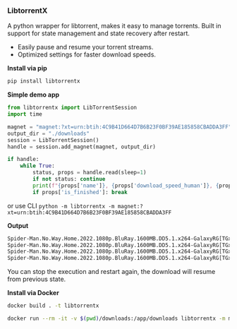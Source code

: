 ### LibtorrentX

A python wrapper for libtorrent, makes it easy to manage torrents. Built in support for state management and state recovery after restart.

- Easily pause and resume your torrent streams.
- Optimized settings for faster download speeds.

**Install via pip**

````sh
pip install libtorrentx
````

**Simple demo app**

````python
from libtorrentx import LibTorrentSession
import time

magnet = "magnet:?xt=urn:btih:4C9B41D664D7B6B23F0BF39AE185858CBADDA3FF"
output_dir = "./downloads"
session = LibTorrentSession()
handle = session.add_magnet(magnet, output_dir)

if handle:
    while True:
        status, props = handle.read(sleep=1)
        if not status: continue
        print(f"{props['name']}, {props['download_speed_human']}, {props['progress']}%")
        if props['is_finished']: break

````

or use CLI `python -m libtorrentx -m magnet:?xt=urn:btih:4C9B41D664D7B6B23F0BF39AE185858CBADDA3FF`

**Output**

````sh
Spider-Man.No.Way.Home.2022.1080p.BluRay.1600MB.DD5.1.x264-GalaxyRG[TGx], 1.20 MB/s, 19%
Spider-Man.No.Way.Home.2022.1080p.BluRay.1600MB.DD5.1.x264-GalaxyRG[TGx], 12.00 MB/s, 19%
Spider-Man.No.Way.Home.2022.1080p.BluRay.1600MB.DD5.1.x264-GalaxyRG[TGx], 28.11 MB/s, 77%
Spider-Man.No.Way.Home.2022.1080p.BluRay.1600MB.DD5.1.x264-GalaxyRG[TGx], 29.00 MB/s, 100%
````

You can stop the execution and restart again, the download will resume from previous state.

**Install via Docker**

```sh
docker build . -t libtorrentx
```

````sh
docker run --rm -it -v $(pwd)/downloads:/app/downloads libtorrentx -m magnet:?xt=urn:btih:4C9B41D664D7B6B23F0BF39AE185858CBADDA3FF
````

